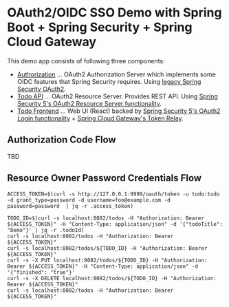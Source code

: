 # OAuth2/OIDC SSO Demo with Spring Boot + Spring Security + Spring Cloud Gateway

This demo app consists of following three components:

* [Authorization](authorization) ... OAuth2 Authorization Server which implements some OIDC features that Spring Security requires. Using [legacy Spring Security OAuth2](https://docs.spring.io/spring-security-oauth2-boot/docs/2.3.x-SNAPSHOT/reference/html5/).
* [Todo API](todo-api) ... OAuth2 Resource Server. Provides REST API. Using [Spring Security 5's OAuth2 Resource Server functionality](https://docs.spring.io/spring-security/site/docs/5.3.2.RELEASE/reference/html5/#oauth2resourceserver).
* [Todo Frontend](todo-frontend) ... Web UI (React) backed by [Spring Security 5's OAuth2 Login functionality](https://docs.spring.io/spring-security/site/docs/5.3.2.RELEASE/reference/html5/#oauth2login) + [Spring Cloud Gateway's Token Relay](https://cloud.spring.io/spring-cloud-security/reference/html/#_client_token_relay_in_spring_cloud_gateway). 
## Authorization Code Flow

TBD 

## Resource Owner Password Credentials Flow

```
ACCESS_TOKEN=$(curl -s http://127.0.0.1:9999/oauth/token -u todo:todo -d grant_type=password -d username=foo@example.com -d password=password  | jq -r .access_token)

TODO_ID=$(curl -s localhost:8082/todos -H "Authorization: Bearer ${ACCESS_TOKEN}" -H "Content-Type: application/json" -d '{"todoTitle": "Demo"}' | jq -r .todoId)
curl -s localhost:8082/todos -H "Authorization: Bearer ${ACCESS_TOKEN}"
curl -s localhost:8082/todos/${TODO_ID} -H "Authorization: Bearer ${ACCESS_TOKEN}"
curl -s -X PUT localhost:8082/todos/${TODO_ID} -H "Authorization: Bearer ${ACCESS_TOKEN}" -H "Content-Type: application/json" -d '{"finished": "true"}'
curl -s -X DELETE localhost:8082/todos/${TODO_ID} -H "Authorization: Bearer ${ACCESS_TOKEN}"
curl -s localhost:8082/todos -H "Authorization: Bearer ${ACCESS_TOKEN}"
```